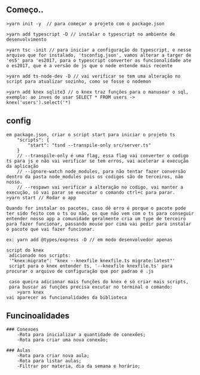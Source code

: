 ## Começo..
    >yarn init -y  // para começar o projeto com o package.json

    >yarn add typescript -D // instalar o typescript no ambiente de desenvolvimento

    >yarn tsc -init // para iniciar a configuração do typescript, e nesse arquivo que for instalado, 'tsconfig.json', vamos alterar a targer de 'es5' para 'es2017, para o typescript converter as funcionalidade ate o es2017, que é a versão de js que o node entende mais recente

    >yarn add ts-node-dev -D // vai verificar se tem uma alteração no script para atualizar sozinho, como se fosse o nodemon

    >yarn add knex sqlite3 // o knex traz funções para o manusear o sql, exemplo: ao inves de usar SELECT * FROM users -> knex('users').select('*)

## config
    em package.json, criar o script start para iniciar o projeto ts
        "scripts": {
            "start": "tsnd --transpile-only src/server.ts"
        }
        // --transpile-only é uma flag, essa flag vai converter o codigo ts para js e não vai verificar se tem erros, vai acelerar a execução da aplicação
        // --ignore-watch node_modules, para não tentar fazer conversão dentro da pasta node_modules pois os codigos são de terceiros, não nosso.
        // --respawn vai verificar a alteração no codigo, vai manter a execução, só vai parar se executar o comando ctrl+c para parar.
    >yarn start // Rodar o app
                
    Quando for instalar os pacotes, caso dê erro é porque o pacote pode ter sido feito com o ts ou não, os que não vem com o ts para conseguir entender nosso app a comunidade geralmente cria um type de terceiro para fazer funcionar, passando mouse por cima vai pedir para instalar o pacote que vai fazer funcionar.

    ex: yarn add @types/express -D // em modo desenvolvedor apenas

    script do knex
     adicionado nos scripts: 
     '"knex:migrate": "knex --knexfile knexfile.ts migrate:latest"'
     script para o knex entender ts, '--knexfile knexfile.ts' para procurar o arquivo de configuração que por padrao é .js

     caso queira adicionar mais funções do knex é só criar mais scripts,
     para buscar as funções precisa excutar no terminal o comando:
        >yarn knex
    vai aparecer as funcionalidades da biblioteca

## Funcinoalidades
    ### Conexoes
        -Rota para inicializar a quantidade de conexões;
        -Rota para criar uma nova conexão;

    ### Aulas
        -Rota para criar nova aula;
        -Rota para listar aulas;
        -Filtrar por materia, dia da semana e horário;
    
